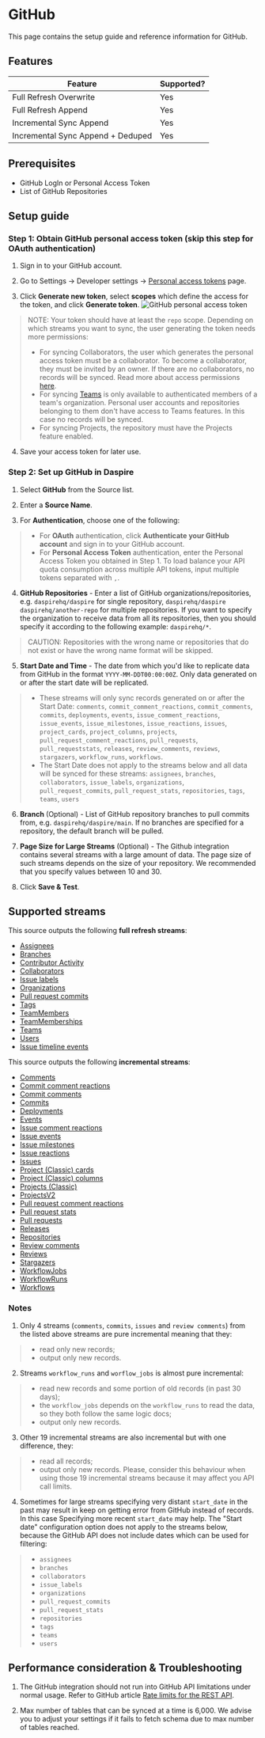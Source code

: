 # GitHub

This page contains the setup guide and reference information for GitHub.

## Features

| Feature | Supported? |
| --- | --- |
| Full Refresh Overwrite | Yes |
| Full Refresh Append | Yes |
| Incremental Sync Append | Yes |
| Incremental Sync Append + Deduped | Yes |

## Prerequisites

* GitHub LogIn or Personal Access Token
* List of GitHub Repositories

## Setup guide

### Step 1: Obtain GitHub personal access token (skip this step for OAuth authentication)

1. Sign in to your GitHub account.

2. Go to Settings -> Developer settings -> [Personal access tokens](https://github.com/settings/tokens) page.

3. Click **Generate new token**, select **scopes** which define the access for the token, and click **Generate token**.
![GitHub personal access token](/assets/images/github-generate-new-token.jpg "GitHub personal access token")

  > NOTE: Your token should have at least the `repo` scope. Depending on which streams you want to sync, the user generating the token needs more permissions:
  > * For syncing Collaborators, the user which generates the personal access token must be a collaborator. To become a collaborator, they must be invited by an owner. If there are no collaborators, no records will be synced. Read more about access permissions [here](https://docs.github.com/en/get-started/learning-about-github/access-permissions-on-github).
  > * For syncing [Teams](https://docs.github.com/en/organizations/organizing-members-into-teams/about-teams) is only available to authenticated members of a team's organization. Personal user accounts and repositories belonging to them don't have access to Teams features. In this case no records will be synced.
  > * For syncing Projects, the repository must have the Projects feature enabled.

4. Save your access token for later use.

### Step 2: Set up GitHub in Daspire

1. Select **GitHub** from the Source list.

2. Enter a **Source Name**.

3. For **Authentication**, choose one of the following:

  > * For **OAuth** authentication, click **Authenticate your GitHub account** and sign in to your GitHub account.
  > * For **Personal Access Token** authentication, enter the Personal Access Token you obtained in Step 1. To load balance your API quota consumption across multiple API tokens, input multiple tokens separated with `,`.

4. **GitHub Repositories** - Enter a list of GitHub organizations/repositories, e.g. `daspirehq/daspire` for single repository, `daspirehq/daspire` `daspirehq/another-repo` for multiple repositories. If you want to specify the organization to receive data from all its repositories, then you should specify it according to the following example: `daspirehq/*`.

  > CAUTION: Repositories with the wrong name or repositories that do not exist or have the wrong name format will be skipped.

5. **Start Date and Time** - The date from which you'd like to replicate data from GitHub in the format `YYYY-MM-DDT00:00:00Z`. Only data generated on or after the start date will be replicated.

  > * These streams will only sync records generated on or after the Start Date: `comments`, `commit_comment_reactions`, `commit_comments`, `commits`, `deployments`, `events`, `issue_comment_reactions`, `issue_events`, `issue_milestones`, `issue_reactions`, `issues`, `project_cards`, `project_columns`, `projects`, `pull_request_comment_reactions`, `pull_requests`, `pull_requeststats`, `releases`, `review_comments`, `reviews`, `stargazers`, `workflow_runs`, `workflows`.
  > * The Start Date does not apply to the streams below and all data will be synced for these streams: `assignees`, `branches`, `collaborators`, `issue_labels`, `organizations`, `pull_request_commits`, `pull_request_stats`, `repositories`, `tags`, `teams`, `users`

6. **Branch** (Optional) - List of GitHub repository branches to pull commits from, e.g. `daspirehq/daspire/main`. If no branches are specified for a repository, the default branch will be pulled.

7. **Page Size for Large Streams** (Optional) - The Github integration contains several streams with a large amount of data. The page size of such streams depends on the size of your repository. We recommended that you specify values between 10 and 30.

8. Click **Save & Test**.

## Supported streams

This source outputs the following **full refresh streams**:

* [Assignees](https://docs.github.com/en/rest/issues/assignees?apiVersion=2022-11-28#list-assignees)
* [Branches](https://docs.github.com/en/rest/branches/branches?apiVersion=2022-11-28#list-branches)
* [Contributor Activity](https://docs.github.com/en/rest/metrics/statistics?apiVersion=2022-11-28#get-all-contributor-commit-activity)
* [Collaborators](https://docs.github.com/en/rest/collaborators/collaborators?apiVersion=2022-11-28#list-repository-collaborators)
* [Issue labels](https://docs.github.com/en/rest/issues/labels?apiVersion=2022-11-28#list-labels-for-a-repository)
* [Organizations](https://docs.github.com/en/rest/orgs/orgs?apiVersion=2022-11-28#list-organizations)
* [Pull request commits](https://docs.github.com/en/rest/pulls/pulls?apiVersion=2022-11-28#list-commits-on-a-pull-request)
* [Tags](https://docs.github.com/en/rest/repos/repos?apiVersion=2022-11-28#list-repository-tags)
* [TeamMembers](https://docs.github.com/en/rest/teams/members?apiVersion=2022-11-28#list-team-members)
* [TeamMemberships](https://docs.github.com/en/rest/teams/members?apiVersion=2022-11-28#get-team-membership-for-a-user)
* [Teams](https://docs.github.com/en/rest/teams/teams?apiVersion=2022-11-28#list-teams)
* [Users](https://docs.github.com/en/rest/orgs/members?apiVersion=2022-11-28#list-organization-members)
* [Issue timeline events](https://docs.github.com/en/rest/issues/timeline?apiVersion=2022-11-28#list-timeline-events-for-an-issue)

This source outputs the following **incremental streams**:

* [Comments](https://docs.github.com/en/rest/issues/comments?apiVersion=2022-11-28#list-issue-comments-for-a-repository)
* [Commit comment reactions](https://docs.github.com/en/rest/reference/reactions?apiVersion=2022-11-28#list-reactions-for-a-commit-comment)
* [Commit comments](https://docs.github.com/en/rest/commits/comments?apiVersion=2022-11-28#list-commit-comments-for-a-repository)
* [Commits](https://docs.github.com/en/rest/commits/commits?apiVersion=2022-11-28#list-commits)
* [Deployments](https://docs.github.com/en/rest/deployments/deployments?apiVersion=2022-11-28#list-deployments)
* [Events](https://docs.github.com/en/rest/activity/events?apiVersion=2022-11-28#list-repository-events)
* [Issue comment reactions](https://docs.github.com/en/rest/reactions/reactions?apiVersion=2022-11-28#list-reactions-for-an-issue-comment)
* [Issue events](https://docs.github.com/en/rest/issues/events?apiVersion=2022-11-28#list-issue-events-for-a-repository)
* [Issue milestones](https://docs.github.com/en/rest/issues/milestones?apiVersion=2022-11-28#list-milestones)
* [Issue reactions](https://docs.github.com/en/rest/reactions/reactions?apiVersion=2022-11-28#list-reactions-for-an-issue)
* [Issues](https://docs.github.com/en/rest/issues/issues?apiVersion=2022-11-28#list-repository-issues)
* [Project (Classic) cards](https://docs.github.com/en/rest/projects/cards?apiVersion=2022-11-28#list-project-cards)
* [Project (Classic) columns](https://docs.github.com/en/rest/projects/columns?apiVersion=2022-11-28#list-project-columns)
* [Projects (Classic)](https://docs.github.com/en/rest/projects/projects?apiVersion=2022-11-28#list-repository-projects)
* [ProjectsV2](https://docs.github.com/en/graphql/reference/objects#projectv2)
* [Pull request comment reactions](https://docs.github.com/en/rest/reactions/reactions?apiVersion=2022-11-28#list-reactions-for-a-pull-request-review-comment)
* [Pull request stats](https://docs.github.com/en/graphql/reference/objects#pullrequest)
* [Pull requests](https://docs.github.com/en/rest/pulls/pulls?apiVersion=2022-11-28#list-pull-requests)
* [Releases](https://docs.github.com/en/rest/releases/releases?apiVersion=2022-11-28#list-releases)
* [Repositories](https://docs.github.com/en/rest/repos/repos?apiVersion=2022-11-28#list-organization-repositories)
* [Review comments](https://docs.github.com/en/rest/pulls/comments?apiVersion=2022-11-28#list-review-comments-in-a-repository)
* [Reviews](https://docs.github.com/en/rest/pulls/reviews?apiVersion=2022-11-28#list-reviews-for-a-pull-request)
* [Stargazers](https://docs.github.com/en/rest/activity/starring?apiVersion=2022-11-28#list-stargazers)
* [WorkflowJobs](https://docs.github.com/pt/rest/actions/workflow-jobs?apiVersion=2022-11-28#list-jobs-for-a-workflow-run)
* [WorkflowRuns](https://docs.github.com/en/rest/actions/workflow-runs?apiVersion=2022-11-28#list-workflow-runs-for-a-repository)
* [Workflows](https://docs.github.com/en/rest/actions/workflows?apiVersion=2022-11-28#list-repository-workflows)

### Notes

1. Only 4 streams (`comments`, `commits`, `issues` and `review comments`) from the listed above streams are pure incremental meaning that they:

  > * read only new records;
  > * output only new records.

2. Streams `workflow_runs` and `worflow_jobs` is almost pure incremental:

  > * read new records and some portion of old records (in past 30 days);
  > * the `workflow_jobs` depends on the `workflow_runs` to read the data, so they both follow the same logic docs;
  > * output only new records.

3. Other 19 incremental streams are also incremental but with one difference, they:

  > * read all records;
  > * output only new records. Please, consider this behaviour when using those 19 incremental streams because it may affect you API call limits.

4. Sometimes for large streams specifying very distant `start_date` in the past may result in keep on getting error from GitHub instead of records. In this case Specifying more recent `start_date` may help. The "Start date" configuration option does not apply to the streams below, because the GitHub API does not include dates which can be used for filtering:

  > * `assignees`
  > * `branches`
  > * `collaborators`
  > * `issue_labels`
  > * `organizations`
  > * `pull_request_commits`
  > * `pull_request_stats`
  > * `repositories`
  > * `tags`
  > * `teams`
  > * `users`

## Performance consideration & Troubleshooting

1. The GitHub integration should not run into GitHub API limitations under normal usage. Refer to GitHub article [Rate limits for the REST API](https://docs.github.com/en/rest/overview/rate-limits-for-the-rest-api).

2. Max number of tables that can be synced at a time is 6,000. We advise you to adjust your settings if it fails to fetch schema due to max number of tables reached.
